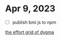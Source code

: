 # Apr 9, 2023

- [ ] publish bmi js to npm

[the effort grid of dygma](the%20effort%20grid%20of%20dygma.md)